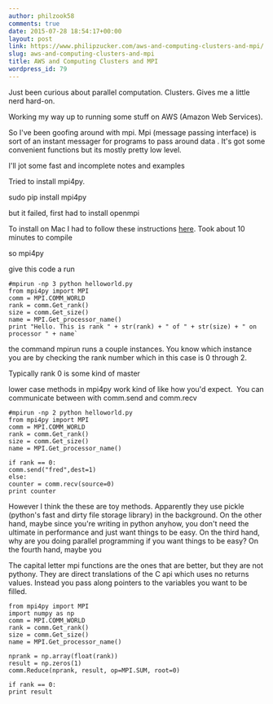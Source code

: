 ```yaml
---
author: philzook58
comments: true
date: 2015-07-28 18:54:17+00:00
layout: post
link: https://www.philipzucker.com/aws-and-computing-clusters-and-mpi/
slug: aws-and-computing-clusters-and-mpi
title: AWS and Computing Clusters and MPI
wordpress_id: 79
---
```


Just been curious about parallel computation. Clusters. Gives me a little nerd hard-on.

Working my way up to running some stuff on AWS (Amazon Web Services).

So I've been goofing around with mpi. Mpi (message passing interface) is sort of an instant messager for programs to pass around data . It's got some convenient functions but its mostly pretty low level.

I'll jot some fast and incomplete notes and examples

Tried to install mpi4py.

sudo pip install mpi4py

but it failed, first had to install openmpi

To install on Mac I had to follow these instructions [here](https://wiki.helsinki.fi/display/HUGG/Installing+Open+MPI+on+Mac+OS+X). Took about 10 minutes to compile

so mpi4py

give this code a run

```
#mpirun -np 3 python helloworld.py
from mpi4py import MPI
comm = MPI.COMM_WORLD
rank = comm.Get_rank()
size = comm.Get_size()
name = MPI.Get_processor_name()
print "Hello. This is rank " + str(rank) + " of " + str(size) + " on processor " + name`
```
the command mpirun runs a couple instances. You know which instance you are by checking the rank number which in this case is 0 through 2.

Typically rank 0 is some kind of master

lower case methods in mpi4py work kind of like how you'd expect.  You can communicate between with comm.send and comm.recv

```
#mpirun -np 2 python helloworld.py
from mpi4py import MPI
comm = MPI.COMM_WORLD
rank = comm.Get_rank()
size = comm.Get_size()
name = MPI.Get_processor_name()

if rank == 0:
comm.send("fred",dest=1)
else:
counter = comm.recv(source=0)
print counter
```

However I think the these are toy methods. Apparently they use pickle (python's fast and dirty file storage library) in the background. On the other hand, maybe since you're writing in python anyhow, you don't need the ultimate in performance and just want things to be easy. On the third hand, why are you doing parallel programming if you want things to be easy? On the fourth hand, maybe you

The capital letter mpi functions are the ones that are better, but they are not pythony. They are direct translations of the C api which uses no returns values. Instead you pass along pointers to the variables you want to be filled.
```
from mpi4py import MPI
import numpy as np
comm = MPI.COMM_WORLD
rank = comm.Get_rank()
size = comm.Get_size()
name = MPI.Get_processor_name()

nprank = np.array(float(rank))
result = np.zeros(1)
comm.Reduce(nprank, result, op=MPI.SUM, root=0)

if rank == 0:
print result
```
